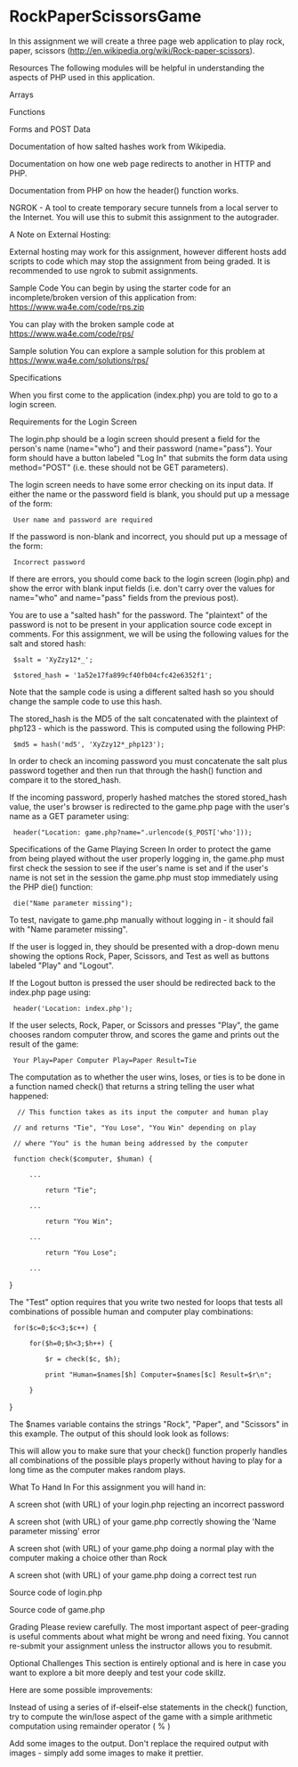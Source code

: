 # RockPaperScissorsGame

In this assignment we will create a three page web application to play rock, paper, scissors (http://en.wikipedia.org/wiki/Rock-paper-scissors).

Resources
The following modules will be helpful in understanding the aspects of PHP used in this application.

Arrays

Functions

Forms and POST Data

Documentation of how salted hashes work from Wikipedia.

Documentation on how one web page redirects to another in HTTP and PHP.

Documentation from PHP on how the header() function works.

NGROK - A tool to create temporary secure tunnels from a local server to the Internet. You will use this to submit this assignment to the autograder.

A Note on External Hosting:

External hosting may work for this assignment, however different hosts add scripts to code which may stop the assignment from being graded. It is recommended to use ngrok to submit assignments.

Sample Code
You can begin by using the starter code for an incomplete/broken version of this application from: https://www.wa4e.com/code/rps.zip

You can play with the broken sample code at https://www.wa4e.com/code/rps/

Sample solution
You can explore a sample solution for this problem at https://www.wa4e.com/solutions/rps/

Specifications

When you first come to the application (index.php) you are told to go to a login screen. 

Requirements for the Login Screen

The login.php should be a login screen should present a field for the person's name (name="who") and their password (name="pass"). Your form should have a button labeled "Log In" that submits the form data using method="POST" (i.e. these should not be GET parameters).

The login screen needs to have some error checking on its input data. If either the name or the password field is blank, you should put up a message of the form:

     User name and password are required

If the password is non-blank and incorrect, you should put up a message of the form:

     Incorrect password

If there are errors, you should come back to the login screen (login.php) and show the error with blank input fields (i.e. don't carry over the values for name="who" and name="pass" fields from the previous post).

You are to use a "salted hash" for the password. The "plaintext" of the password is not to be present in your application source code except in comments. For this assignment, we will be using the following values for the salt and stored hash:

     $salt = 'XyZzy12*_';

     $stored_hash = '1a52e17fa899cf40fb04cfc42e6352f1';

Note that the sample code is using a different salted hash so you should change the sample code to use this hash.

The stored_hash is the MD5 of the salt concatenated with the plaintext of php123 - which is the password. This is computed using the following PHP:

     $md5 = hash('md5', 'XyZzy12*_php123');

In order to check an incoming password you must concatenate the salt plus password together and then run that through the hash() function and compare it to the stored_hash.

If the incoming password, properly hashed matches the stored stored_hash value, the user's browser is redirected to the game.php page with the user's name as a GET parameter using:

     header("Location: game.php?name=".urlencode($_POST['who']));

Specifications of the Game Playing Screen
In order to protect the game from being played without the user properly logging in, the game.php must first check the session to see if the user's name is set and if the user's name is not set in the session the game.php must stop immediately using the PHP die() function:

     die("Name parameter missing");

To test, navigate to game.php manually without logging in - it should fail with "Name parameter missing".

If the user is logged in, they should be presented with a drop-down menu showing the options Rock, Paper, Scissors, and Test as well as buttons labeled "Play" and "Logout".

If the Logout button is pressed the user should be redirected back to the index.php page using:

     header('Location: index.php');

If the user selects, Rock, Paper, or Scissors and presses "Play", the game chooses random computer throw, and scores the game and prints out the result of the game:

     Your Play=Paper Computer Play=Paper Result=Tie

The computation as to whether the user wins, loses, or ties is to be done in a function named check() that returns a string telling the user what happened:

      // This function takes as its input the computer and human play

     // and returns "Tie", "You Lose", "You Win" depending on play

     // where "You" is the human being addressed by the computer 

     function check($computer, $human) {

         ...

             return "Tie";

         ...

             return "You Win";

         ...

             return "You Lose";

         ...

}

The "Test" option requires that you write two nested for loops that tests all combinations of possible human and computer play combinations:

     for($c=0;$c<3;$c++) {

         for($h=0;$h<3;$h++) {

             $r = check($c, $h);

             print "Human=$names[$h] Computer=$names[$c] Result=$r\n";

         }

}

The $names variable contains the strings "Rock", "Paper", and "Scissors" in this example. The output of this should look look as follows:

This will allow you to make sure that your check() function properly handles all combinations of the possible plays properly without having to play for a long time as the computer makes random plays.

What To Hand In
For this assignment you will hand in:

A screen shot (with URL) of your login.php rejecting an incorrect password

A screen shot (with URL) of your game.php correctly showing the 'Name parameter missing' error

A screen shot (with URL) of your game.php doing a normal play with the computer making a choice other than Rock

A screen shot (with URL) of your game.php doing a correct test run

Source code of login.php

Source code of game.php

Grading
Please review carefully. The most important aspect of peer-grading is useful comments about what might be wrong and need fixing. You cannot re-submit your assignment unless the instructor allows you to resubmit.

Optional Challenges
This section is entirely optional and is here in case you want to explore a bit more deeply and test your code skillz.

Here are some possible improvements:

Instead of using a series of if-elseif-else statements in the check() function, try to compute the win/lose aspect of the game with a simple arithmetic computation using remainder operator ( % )

Add some images to the output. Don't replace the required output with images - simply add some images to make it prettier.
